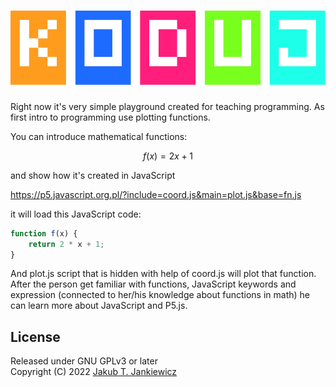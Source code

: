<h1 align="center">
  <img src="https://github.com/jcubic/koduj/blob/master/assets/logo.svg?raw=true"
       alt="Logo of Koduj p5.js coding platform" />
</h1>

Right now it's very simple playground created for teaching programming.
As first intro to programming use plotting functions.

You can introduce mathematical functions:


```math
f(x) = 2x + 1
```

and show how it's created in JavaScript

https://p5.javascript.org.pl/?include=coord.js&main=plot.js&base=fn.js

it will load this JavaScript code:

```javascript
function f(x) {
    return 2 * x + 1;
}
```

And plot.js script that is hidden with help of coord.js will plot that function.
After the person get familiar with functions, JavaScript keywords and expression
(connected to her/his knowledge about functions in math) he can learn more about JavaScript and P5.js.


## License
Released under GNU GPLv3 or later<br/>
Copyright (C) 2022 [Jakub T. Jankiewicz](https://jakub.jankiewicz.org)
